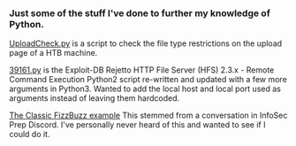 ### Just some of the stuff I've done to further my knowledge of Python.

[UploadCheck.py](./UploadCheck.py) is a script to check the file type restrictions on the upload page of a HTB machine.

[39161.py](./39161.py) is the Exploit-DB Rejetto HTTP File Server (HFS) 2.3.x - Remote Command Execution Python2 script re-written and updated with a few more arguments in Python3.  Wanted to add the local host and local port used as arguments instead of leaving them hardcoded.  
 
[The Classic FizzBuzz example](./FizzBuzz.py) This stemmed from a conversation in InfoSec Prep Discord.  I've personally never heard of this and wanted to see if I could do it.
